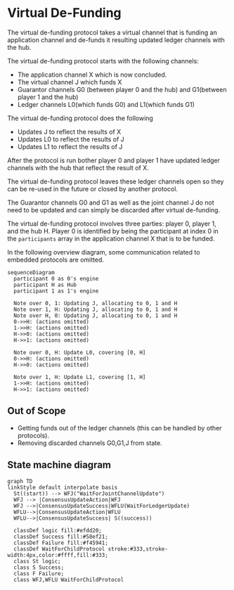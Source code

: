 # Virtual De-Funding

The virtual de-funding protocol takes a virtual channel that is funding an application channel and de-funds it resulting updated ledger channels with the hub.

The virtual de-funding protocol starts with the following channels:

- The application channel X which is now concluded.
- The virtual channel J which funds X
- Guarantor channels G0 (between player 0 and the hub) and G1(between player 1 and the hub)
- Ledger channels L0(which funds G0) and L1(which funds G1)

The virtual de-funding protocol does the following

- Updates J to reflect the results of X
- Updates L0 to reflect the results of J
- Updates L1 to reflect the results of J

After the protocol is run bother player 0 and player 1 have updated ledger channels with the hub that reflect the result of X.

The virtual de-funding protocol leaves these ledger channels open so they can be re-used in the future or closed by another protocol.

The Guarantor channels G0 and G1 as well as the joint channel J do not need to be updated and can simply be discarded after virtual de-funding.

The virtual de-funding protocol involves three parties: player 0, player 1, and the hub H.
Player 0 is identified by being the participant at index 0 in the `participants` array in
the application channel X that is to be funded.

In the following overview diagram, some communication related to embedded protocols are omitted.

```mermaid
sequenceDiagram
  participant 0 as 0's engine
  participant H as Hub
  participant 1 as 1's engine

  Note over 0, 1: Updating J, allocating to 0, 1 and H
  Note over 1, H: Updating J, allocating to 0, 1 and H
  Note over H, 0: Updating J, allocating to 0, 1 and H
  0->>H: (actions omitted)
  1->>H: (actions omitted)
  H->>0: (actions omitted)
  H->>1: (actions omitted)

  Note over 0, H: Update L0, covering [0, H]
  0->>H: (actions omitted)
  H->>0: (actions omitted)

  Note over 1, H: Update L1, covering [1, H]
  1->>H: (actions omitted)
  H->>1: (actions omitted)

```

## Out of Scope

- Getting funds out of the ledger channels (this can be handled by other protocols).
- Removing discarded channels G0,G1,J from state.

## State machine diagram

```mermaid
graph TD
linkStyle default interpolate basis
  St((start)) --> WFJ("WaitForJointChannelUpdate")
  WFJ --> |ConsensusUpdateAction|WFJ
  WFJ -->|ConsensusUpdateSuccess|WFLU(WaitForLedgerUpdate)
  WFLU-->|ConsensusUpdateAction|WFLU
  WFLU-->|ConsensusUpdateSuccess| S((success))

  classDef logic fill:#efdd20;
  classDef Success fill:#58ef21;
  classDef Failure fill:#f45941;
  classDef WaitForChildProtocol stroke:#333,stroke-width:4px,color:#ffff,fill:#333;
  class St logic;
  class S Success;
  class F Failure;
  class WFJ,WFLU WaitForChildProtocol
```
